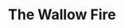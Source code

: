 ---
collection_archive: true
collection_category:
  - Award Winning
  - Exhibited Works 
  - Reportage
  - Travel
  - Climate Change
  - Color
  - Environments
  - Color
collection_content: >-
  In Eastern Arizona, near the border with New Mexico, is a land of dirt roads
  stretching out to white-washed horizons. Here, ranches are carved out of the
  scrub and pine-dotted landscapes and grazing cattle are the only living things
  for miles.


  The area’s beauty comes from its pervasive remoteness.


  But from late May to early June in 2011, the land in and surrounding the Bear
  Wallow Wilderness Area in the White Mountains was remade with a terrible,
  devastating kind of beauty. One that turned the landscape lunar and the air
  yellowed and hazy. A campfire sparked a conflagration that charred 841 miles
  across Arizona and New Mexico, destroying 72 buildings, 32 of them homes.


  As I traveled across the western United States in late May 2011, I saw the
  Wallow Fire, as it was named, and I was mesmerized by the towering smoke
  plumes and expanses of blackened earth. I stopped to stay, to photograph the
  fire, its effects, and the international community of men and women assembled
  to fight and eventually extinguish the blaze.


  I was drawn by the way the Wallow Fire, reshaped the landscape and the
  atmosphere, making it a surreal, deadly place where playgrounds stood empty,
  where tree bark turned to ash scales, where grazing land was charred to
  cinder, where the air swirled thick with smoke and heat. It quickly became the
  largest fire in Arizona’s history, forcing everyone to evacuate.


  Sadly, due to man made climate change, this was the first of many historic
  fires that has severely impacted the land and residents of Colorado,
  California, New Mexico, Texas, and again Arizona. This project is dedicated to
  the families of the 19 fallen firefighters of the Granite Mountain Hotshot
  Crew of Arizona who lost their lives in the Yarnell Hill Fire on June 30,
  2013. The deadliest day for United States firefighters since September 11,
  2001.
collection_cover: https://d1sf55qlb7p6hz.cloudfront.net/wallow-15.jpg
collection_cover_mobile: https://d1sf55qlb7p6hz.cloudfront.net/verticalcovers-15.jpg
collection_description: >-
  A personal project based on Arizona’s largest wildfire in history. This body
  of work explores the paradox of otherworldly beauty caused by a destructive
  man-made disaster. _The Wallow Fire_ is dedicated to the families of the 19
  fallen firefighters of the Granite Mountain Hotshot Crew of Arizona who lost
  their lives in the Yarnell Hill Fire on June 30, 2013- the deadliest day for
  United States firefighters since September 11, 2001.


  Named as one of the top 50 international fine art photographic projects by
  _Photolucida’s Critical Mass._ Exhibited at Corden Potts Gallery San
  Francisco, Houston Center for Photography, and The Forty Eighth: Contemporary
  Photography at Arizona’s Centennial.
collection_filter: Personal
collection_hidden: false
collection_meta: 2012
collection_preview:
  - https://d1sf55qlb7p6hz.cloudfront.net/wallow-cover-1.jpg
  - https://d1sf55qlb7p6hz.cloudfront.net/wallow-cover-2.jpg
  - https://d1sf55qlb7p6hz.cloudfront.net/wallow-cover-3.jpg
  - https://d1sf55qlb7p6hz.cloudfront.net/wallow-cover-4.jpg
cover_image: https://d1sf55qlb7p6hz.cloudfront.net/social-8.jpg
date:  
logo: 
navigation_theme: white
px_extra: true
slug: the-wallow-fire
theme_color: D8E1E1
theme_color_all_works: ED5C5C
title: The Wallow Fire
collection_awards:
  - content: |-
      **2013**  
      **_Photolucida's Critical Mass_**  
      Winner" Top 50 International Project
    template: popup-text-element
  - content: |-
      **2013**  
      **_Canteen Magazine:_**  
      Naked Judging Finalist
    template: popup-text-element
collection_exhibition:
  - content: |-
      **2014**  
      **_How One Thing Leads To Another: Critical Mass Top 50_**  
      Corden Potts Gallery. San Francisco, CA  
      Houston Center For Photography. Houston, TX (Group Show)
    template: popup-text-element
  - content: >-
      **2012**  

      **_The Forty Eighth: Contemporary Photography at Arizona's
      Centennial_**   

      Monorchid Gallery. Phoenix, AZ
    template: popup-text-element
collection_blocks:
  - _bookshop_name: collections/media-row-start
    row_alignment: between
  - _bookshop_name: collections/media-element 
    color: FBF1D3
    image: https://d1sf55qlb7p6hz.cloudfront.net/wallow-1.jpg
    margin_left: 30
    margin_right: 0
    margin_y: 100
    width: 60
  - _bookshop_name: collections/media-row
    row_alignment: between
  - _bookshop_name: collections/media-element 
    color: C2D5B2
    image: https://d1sf55qlb7p6hz.cloudfront.net/wallow-3.jpg
    margin_left: 5
    margin_right: 0
    margin_y: 100
    width: 50
  - _bookshop_name: collections/media-element 
    color: FADFBB
    image: https://d1sf55qlb7p6hz.cloudfront.net/wallow-2.jpg
    margin_left: 0
    margin_right: 10
    margin_y: 300
    width: 30
  - _bookshop_name: collections/media-row
    row_alignment: between
  - _bookshop_name: collections/media-element 
    color: DBB782
    image: https://d1sf55qlb7p6hz.cloudfront.net/wallow-4.jpg
    margin_left: 40
    margin_y: 100
    width: 40
  - _bookshop_name: collections/media-row
    row_alignment: between
  - _bookshop_name: collections/media-element 
    color: D5C5C5
    image: https://d1sf55qlb7p6hz.cloudfront.net/wallow-5.jpg
    margin_left: 10
    margin_right: 0
    margin_y: 100
    width: 60
  - _bookshop_name: collections/media-row
    row_alignment: between
  - _bookshop_name: collections/media-element 
    color: E0E9E5
    image: https://d1sf55qlb7p6hz.cloudfront.net/wallow-6.jpg
    margin_right: 0
    margin_y: 100
    width: 45
  - _bookshop_name: collections/media-element 
    color: F9E99F
    image: https://d1sf55qlb7p6hz.cloudfront.net/wallow-7.jpg
    margin_left: 0
    margin_right: 15
    margin_y: 600
    width: 30
  - _bookshop_name: collections/media-row
    row_alignment: between
  - _bookshop_name: collections/media-element 
    color: F0E2C8
    image: https://d1sf55qlb7p6hz.cloudfront.net/wallow-8.jpg
    margin_left: 30
    margin_right: 0
    margin_y: 100
    width: 40
  - _bookshop_name: collections/media-row
    row_alignment: between
  - _bookshop_name: collections/media-element 
    color: E5EEEC
    image: https://d1sf55qlb7p6hz.cloudfront.net/wallow-9.jpg
    margin_left: 5
    margin_right: 0
    margin_y: 100
    width: 33
  - _bookshop_name: collections/media-element 
    color: CAC9C8
    image: https://d1sf55qlb7p6hz.cloudfront.net/wallow-10.jpg
    margin_left: 0
    margin_right: 0
    margin_y: 300
    width: 50
  - _bookshop_name: collections/media-row
    row_alignment: between
  - _bookshop_name: collections/media-element 
    color: E1E3DE
    image: https://d1sf55qlb7p6hz.cloudfront.net/wallow-11.jpg
    margin_left: 15
    margin_y: 100
    width: 60
  - _bookshop_name: collections/media-row
    row_alignment: between
  - _bookshop_name: collections/media-element 
    color: D0C797
    image: https://d1sf55qlb7p6hz.cloudfront.net/wallow-13.jpg
    margin_left: 5
    margin_right: 0
    margin_y: 100
    width: 25
  - _bookshop_name: collections/media-element 
    color: B3AE99
    image: https://d1sf55qlb7p6hz.cloudfront.net/wallow-12.jpg
    margin_left: 0
    margin_right: 15
    margin_y: 400
    width: 50
  - _bookshop_name: collections/media-row
    row_alignment: between
  - _bookshop_name: collections/media-element 
    color: F9DCBC
    image: https://d1sf55qlb7p6hz.cloudfront.net/wallow-14.jpg
    margin_left: 20
    margin_right: 0
    margin_y: 100
    width: 33
  - _bookshop_name: collections/media-row
    row_alignment: between
  - _bookshop_name: collections/media-element 
    color: FBEECD
    image: https://d1sf55qlb7p6hz.cloudfront.net/wallow-15.jpg
    margin_left: 35
    margin_y: 100
    width: 60
  - _bookshop_name: collections/media-row
    row_alignment: between
  - _bookshop_name: collections/media-element 
    color: D4CEC3
    image: https://d1sf55qlb7p6hz.cloudfront.net/wallow-17.jpg
    margin_left: 5
    margin_y: 500
    width: 33
  - _bookshop_name: collections/media-element 
    color: E7EEEF
    image: https://d1sf55qlb7p6hz.cloudfront.net/wallow-16.jpg
    margin_right: 0
    margin_y: 100
    width: 50
  - _bookshop_name: collections/media-row
    row_alignment: between
  - _bookshop_name: collections/media-element 
    color: FCE7A3
    image: https://d1sf55qlb7p6hz.cloudfront.net/wallow-18.jpg
    margin_left: 30
    margin_y: 100
    width: 50
  - _bookshop_name: collections/media-row
    row_alignment: between
  - _bookshop_name: collections/media-element 
    color: CACBD2
    image: https://d1sf55qlb7p6hz.cloudfront.net/wallow-19.jpg
    margin_left: 10
    margin_right: 0
    margin_y: 100
    width: 40
  - _bookshop_name: collections/media-row
    row_alignment: between
  - _bookshop_name: collections/media-element 
    color: 222842
    image: https://d1sf55qlb7p6hz.cloudfront.net/wallow-20.jpg
    margin_left: 25
    margin_right: 0
    margin_y: 100
    width: 60
  - _bookshop_name: collections/media-row-end
collection_press:
  - content: >-
      [**_Duncan Miller Gallery: Your Daily
      Photograph_**](http://us5.campaign-archive2.com/?u=5a6e385eed959142044dc8096&id=8b4ec157ee)
    template: popup-text-element
  - content: >-
      **_Lenscratch_**](http://lenscratch.com/2012/08/jesse-rieser/)
    template: popup-text-element
---